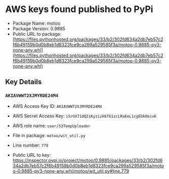 # AWS keys found published to PyPi

* Package Name: motoo
* Package Version: 0.9885
* Public URL to package: [https://files.pythonhosted.org/packages/33/b2/302fd634a2db7eb57c2f6b49159b0d0b8eb1d8323fce9ca299a529585f3a/motoo-0.9885-py3-none-any.whl](https://files.pythonhosted.org/packages/33/b2/302fd634a2db7eb57c2f6b49159b0d0b8eb1d8323fce9ca299a529585f3a/motoo-0.9885-py3-none-any.whl)

## Key Details

### `AKIAVWWT2XJMYRDE24M4`

* AWS Access Key ID: `AKIAVWWT2XJMYRDE24M4`
* AWS Secret Access Key: `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` 
* AWS role name: `user/S3TempUploader`
* File in package: `motoo/wit_util.py`
* Line number: `779`

* Public URL to key: https://inspector.pypi.io/project/motoo/0.9885/packages/33/b2/302fd634a2db7eb57c2f6b49159b0d0b8eb1d8323fce9ca299a529585f3a/motoo-0.9885-py3-none-any.whl/motoo/wit_util.py#line.779


